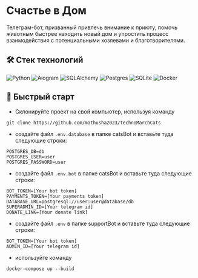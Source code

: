 # Счастье в Дом

Телеграм-бот, призванный привлечь внимание к приюту, помочь животным быстрее находить новый дом и упростить процесс взаимодействия с потенциальными хозяевами и благотворителями.


## 🛠️ Стек технологий
![Python](https://img.shields.io/badge/python-3670A0?style=for-the-badge&logo=python&logoColor=ffdd54)
![Aiogram](https://img.shields.io/badge/aiogram-%23000.svg?style=for-the-badge&logo=telegram&logoColor=white)
![SQLAlchemy](https://img.shields.io/badge/sqlalchemy-4479A1.svg?style=for-the-badge&logo=mysql&logoColor=white)
![Postgres](https://img.shields.io/badge/postgres-%23316192.svg?style=for-the-badge&logo=postgresql&logoColor=white)
![SQLite](https://img.shields.io/badge/sqlite-%23316192.svg?style=for-the-badge&logo=sqlite&logoColor=white)
![Docker](https://img.shields.io/badge/docker-%230db7ed.svg?style=for-the-badge&logo=docker&logoColor=white)

## 🎯 Быстрый старт
* Склонируйте проект на свой компьютер, используя команду
```
git clone https://github.com/mathusha2023/technoMarchCats
```

* создайте файл `.env.database` в папке catsBot и вставьте туда следующие строки:
```env
POSTGRES_DB=db
POSTGRES_USER=user
POSTGRES_PASSWORD=user
```

* создайте файл `.env.bot` в папке catsBot и вставьте туда следующие строки:
```env
BOT_TOKEN=[Your bot token]
PAYMENTS_TOKEN=[Your payments token]
DATABASE_URL=postgresql://user:user@database/db
SUPERADMIN_ID=[Your telegram id]
DONATE_LINK=[Your donate link]
```

* создайте файл `.env` в папке supportBot и вставьте туда следующие строки:
```env
BOT_TOKEN=[Your bot token]
ADMIN_ID=[Your telegram id]
```

* используйте команду
```
docker-compose up --build
```
